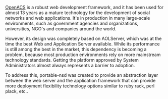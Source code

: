 <a href='http://openacs.org'>OpenACS</a> is a robust web development framework, and it has been used
for almost 13 years as a mature technology for the development of
social networks and web applications. It's in production in many
large-scale environments, such as government agencies and
organizations, universities, NGO's and companies around the world.

However, its design was completely based on AOLServer, which was at
the time the best Web and Application Server available.  While its
performance is still among the best in the market, this dependency is
becoming a problem, because most production environments rely on more
mainstream technology standards.  Getting the platform approved by
System Administrators almost always represents a barrier to adoption.

To address this,  portable-nsd was created to provide an abstraction
layer between the web server and the application framework that can
provide more deployment flexibility technology options similar to ruby
rack, perl plack, etc..
